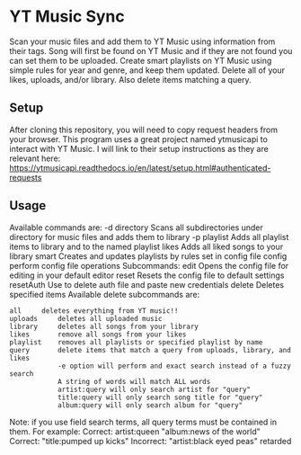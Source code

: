 # YT Music Sync

Scan your music files and add them to YT Music using information from their tags.
Song will first be found on YT Music and if they are not found you can set them to be uploaded.
Create smart playlists on YT Music using simple rules for year and genre, and keep them updated.
Delete all of your likes, uploads, and/or library. Also delete items matching a query.

## Setup

After cloning this repository, you will need to copy request headers from your browser.
This program uses a great project named ytmusicapi to interact with YT Music. I will link to their setup instructions as they are relevant here: https://ytmusicapi.readthedocs.io/en/latest/setup.html#authenticated-requests

## Usage

Available commands are:
-d directory	Scans all subdirectories under directory for music files and adds them to library
-p playlist	Adds all playlist items to library and to the named playlist
likes	Adds all liked songs to your library
smart	Creates and updates playlists by rules set in config file
config	perform config file operations
	Subcommands:
	edit	Opens the config file for editing in your default editor
	reset	Resets the config file to default settings
resetAuth	Use to delete auth file and paste new credentials
delete		Deletes specified items
	Available delete subcommands are:

	all		deletes everything from YT music!!
	uploads		deletes all uploaded music
	library		deletes all songs from your library
	likes		remove all songs from your likes
	playlist	removes all playlists or specified playlist by name
	query		delete items that match a query from uploads, library, and likes
				-e option will perform and exact search instead of a fuzzy search
				A string of words will match ALL words
				artist:query will only search artist for "query"
				title:query will only search song title for "query"
				album:query will only search album for "query"

Note: if you use field search terms, all query terms must be contained in them. For example:
	Correct:	artist:queen "album:news of the world"
	Correct:	"title:pumped up kicks"
	Incorrect:	"artist:black eyed peas" retarded
